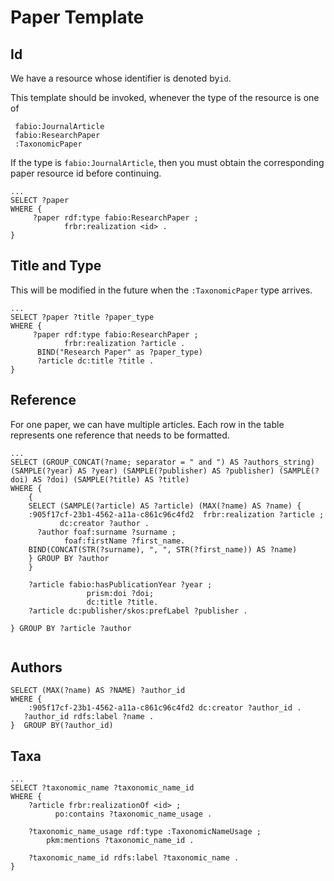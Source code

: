 # Paper Template

## Id

We have a resource whose identifier is denoted by`id`.

This template should be invoked, whenever the type of the resource is one of

```
 fabio:JournalArticle
 fabio:ResearchPaper
 :TaxonomicPaper
 ```

If the type is `fabio:JournalArticle`, then you must obtain the corresponding paper resource id before continuing.

```
... 
SELECT ?paper
WHERE { 
     ?paper rdf:type fabio:ResearchPaper ;
            frbr:realization <id> .
}
```

## Title and Type

This will be modified in the future when the `:TaxonomicPaper` type arrives.

```
...
SELECT ?paper ?title ?paper_type
WHERE { 
     ?paper rdf:type fabio:ResearchPaper ;
            frbr:realization ?article .
      BIND("Research Paper" as ?paper_type)
      ?article dc:title ?title .
}
```

## Reference

For one paper, we can have multiple articles. Each row in the table represents one reference that needs to be formatted.

```
...
SELECT (GROUP_CONCAT(?name; separator = " and ") AS ?authors_string) (SAMPLE(?year) AS ?year) (SAMPLE(?publisher) AS ?publisher) (SAMPLE(?doi) AS ?doi) (SAMPLE(?title) AS ?title)
WHERE { 
    {
    SELECT (SAMPLE(?article) AS ?article) (MAX(?name) AS ?name) {
    :905f17cf-23b1-4562-a11a-c861c96c4fd2  frbr:realization ?article ;
           dc:creator ?author .
      ?author foaf:surname ?surname ;
            foaf:firstName ?first_name.
    BIND(CONCAT(STR(?surname), ", ", STR(?first_name)) AS ?name)    
    } GROUP BY ?author    
    }
    
    ?article fabio:hasPublicationYear ?year ;
                 prism:doi ?doi;
                 dc:title ?title.
    ?article dc:publisher/skos:prefLabel ?publisher .
    
} GROUP BY ?article ?author


```

## Authors

```
SELECT (MAX(?name) AS ?NAME) ?author_id
WHERE { 
    :905f17cf-23b1-4562-a11a-c861c96c4fd2 dc:creator ?author_id .
   ?author_id rdfs:label ?name .
}  GROUP BY(?author_id)
```

## Taxa

```
...
SELECT ?taxonomic_name ?taxonomic_name_id
WHERE { 
	?article frbr:realizationOf <id> ;
    	  po:contains ?taxonomic_name_usage .
    
    ?taxonomic_name_usage rdf:type :TaxonomicNameUsage ;
    	pkm:mentions ?taxonomic_name_id .
    
    ?taxonomic_name_id rdfs:label ?taxonomic_name .
}
```
